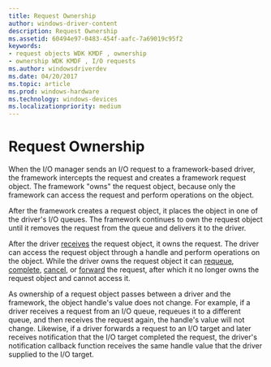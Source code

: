 ```yaml
---
title: Request Ownership
author: windows-driver-content
description: Request Ownership
ms.assetid: 60494e97-0483-454f-aafc-7a69019c95f2
keywords:
- request objects WDK KMDF , ownership
- ownership WDK KMDF , I/O requests
ms.author: windowsdriverdev
ms.date: 04/20/2017
ms.topic: article
ms.prod: windows-hardware
ms.technology: windows-devices
ms.localizationpriority: medium
---
```


# Request Ownership


When the I/O manager sends an I/O request to a framework-based driver, the framework intercepts the request and creates a framework request object. The framework "owns" the request object, because only the framework can access the request and perform operations on the object.

After the framework creates a request object, it places the object in one of the driver's I/O queues. The framework continues to own the request object until it removes the request from the queue and delivers it to the driver.

After the driver [receives](receiving-i-o-requests.md) the request object, it owns the request. The driver can access the request object through a handle and perform operations on the object. While the driver owns the request object it can [requeue](requeuing-i-o-requests.md), [complete](completing-i-o-requests.md), [cancel](canceling-i-o-requests.md), or [forward](forwarding-i-o-requests.md) the request, after which it no longer owns the request object and cannot access it.

As ownership of a request object passes between a driver and the framework, the object handle's value does not change. For example, if a driver receives a request from an I/O queue, requeues it to a different queue, and then receives the request again, the handle's value will not change. Likewise, if a driver forwards a request to an I/O target and later receives notification that the I/O target completed the request, the driver's notification callback function receives the same handle value that the driver supplied to the I/O target.

 

 





